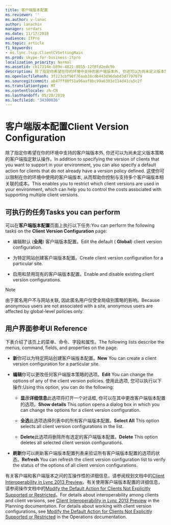 ```yaml
---
title: 客户端版本配置
ms.reviewer: ''
ms.author: v-lanac
author: lanachin
manager: serdars
ms.date: 11/17/2018
audience: ITPro
ms.topic: article
f1_keywords:
- ms.lync.lscp.ClientCVSettingMain
ms.prod: skype-for-business-itpro
localization_priority: Normal
ms.assetid: cb17314e-b89e-4821-8855-12f8fd2edc9b
description: 除了指定你希望在你的环境中支持的客户端版本外, 你还可以为尚未定义版本策略的客户端指定默认操作。 这使你可以限制在你的环境中使用的客户端版本, 从而帮助你控制与支持多个客户端版本相关联的成本。
ms.openlocfilehash: 3f223cbf90f76aab38cdb443d96dabd3d7797079
ms.sourcegitcommit: ab47ff88f51a96aaf8bc99a6303e114d41ca5c2f
ms.translationtype: MT
ms.contentlocale: zh-CN
ms.lasthandoff: 05/20/2019
ms.locfileid: "34300026"
---
```

# <a name="client-version-configuration"></a><span data-ttu-id="76c61-104">客户端版本配置</span><span class="sxs-lookup"><span data-stu-id="76c61-104">Client Version Configuration</span></span>

<span data-ttu-id="76c61-105">除了指定你希望在你的环境中支持的客户端版本外, 你还可以为尚未定义版本策略的客户端指定默认操作。</span><span class="sxs-lookup"><span data-stu-id="76c61-105">In addition to specifying the version of clients that you want to support in your environment, you can also specify a default action for clients that do not already have a version policy defined.</span></span> <span data-ttu-id="76c61-106">这使你可以限制在你的环境中使用的客户端版本, 从而帮助你控制与支持多个客户端版本相关联的成本。</span><span class="sxs-lookup"><span data-stu-id="76c61-106">This enables you to restrict which client versions are used in your environment, which can help you to control the costs associated with supporting multiple client versions.</span></span>

## <a name="tasks-you-can-perform"></a><span data-ttu-id="76c61-107">可执行的任务</span><span class="sxs-lookup"><span data-stu-id="76c61-107">Tasks you can perform</span></span>

<span data-ttu-id="76c61-108">可以在**客户端版本配置**页面上执行以下任务:</span><span class="sxs-lookup"><span data-stu-id="76c61-108">You can perform the following tasks on the **Client Version Configuration** page:</span></span>

- <span data-ttu-id="76c61-109">编辑默认 (**全局**) 客户端版本配置。</span><span class="sxs-lookup"><span data-stu-id="76c61-109">Edit the default ( **Global**) client version configuration.</span></span>

- <span data-ttu-id="76c61-110">为特定网站创建客户端版本配置。</span><span class="sxs-lookup"><span data-stu-id="76c61-110">Create client version configuration for a particular site.</span></span>

- <span data-ttu-id="76c61-111">启用和禁用现有的客户端版本配置。</span><span class="sxs-lookup"><span data-stu-id="76c61-111">Enable and disable existing client version configurations.</span></span>

> [!NOTE]
> <span data-ttu-id="76c61-112">由于匿名用户不与网站关联, 因此匿名用户仅受全局级别策略的影响。</span><span class="sxs-lookup"><span data-stu-id="76c61-112">Because anonymous users are not associated with a site, anonymous users are affected by global-level policies only.</span></span>

## <a name="ui-reference"></a><span data-ttu-id="76c61-113">用户界面参考</span><span class="sxs-lookup"><span data-stu-id="76c61-113">UI Reference</span></span>

<span data-ttu-id="76c61-114">下表介绍了该页上的菜单、命令、字段和属性。</span><span class="sxs-lookup"><span data-stu-id="76c61-114">The following lists describe the menus, command, fields, and properties on the page.</span></span>

- <span data-ttu-id="76c61-115">**新**你可以为特定网站创建客户端版本配置。</span><span class="sxs-lookup"><span data-stu-id="76c61-115">**New** You can create a client version configuration for a particular site.</span></span>

- <span data-ttu-id="76c61-116">**编辑**你可以更改任何客户端版本策略的选项。</span><span class="sxs-lookup"><span data-stu-id="76c61-116">**Edit** You can change the options of any of the client version policies.</span></span> <span data-ttu-id="76c61-117">使用此选项, 您可以执行以下操作:</span><span class="sxs-lookup"><span data-stu-id="76c61-117">Using this option, you can do the following:</span></span>

  - <span data-ttu-id="76c61-118">**显示详细信息**此选项将打开一个对话框, 你可以在其中更改客户端版本配置的选项。</span><span class="sxs-lookup"><span data-stu-id="76c61-118">**Show details** This option opens a dialog box in which you can change the options for a client version configuration.</span></span>

  - <span data-ttu-id="76c61-119">**全选**此选项选择列表中的所有客户端版本配置。</span><span class="sxs-lookup"><span data-stu-id="76c61-119">**Select All** This option selects all client version configurations in the list.</span></span>

  - <span data-ttu-id="76c61-120">**Delete**此选项将删除所有选定的客户端版本配置。</span><span class="sxs-lookup"><span data-stu-id="76c61-120">**Delete** This option deletes all selected client version configurations.</span></span>

- <span data-ttu-id="76c61-121">**刷新**你可以刷新客户端版本配置列表来验证所有客户端版本配置的选项的状态。</span><span class="sxs-lookup"><span data-stu-id="76c61-121">**Refresh** You can refresh the client version configuration list to verify the status of the options of all client version configurations.</span></span>

<span data-ttu-id="76c61-p104">有关客户端和客户端版本之间的互操作性的详细信息，请参阅规划文档中的[Client Interoperability in Lync 2013 Preview](https://technet.microsoft.com/library/0f126571-91a2-45d5-855c-1e4ddb45fc04.aspx)。有关使用客户端版本配置的详细信息，请参阅操作文档中的[Modify the Default Action for Clients Not Explicitly Supported or Restricted](https://technet.microsoft.com/library/548dd0f5-62fe-4c3f-8952-2b9fd4c5fff3.aspx)。</span><span class="sxs-lookup"><span data-stu-id="76c61-p104">For details about interoperability among clients and client versions, see [Client Interoperability in Lync 2013 Preview](https://technet.microsoft.com/library/0f126571-91a2-45d5-855c-1e4ddb45fc04.aspx) in the Planning documentation. For details about working with client version configurations, see [Modify the Default Action for Clients Not Explicitly Supported or Restricted](https://technet.microsoft.com/library/548dd0f5-62fe-4c3f-8952-2b9fd4c5fff3.aspx) in the Operations documentation.</span></span>

